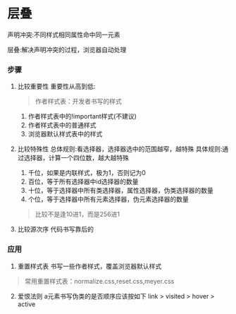 # 层叠
声明冲突:不同样式相同属性命中同一元素

层叠:解决声明冲突的过程，浏览器自动处理

### 步骤
1. 比较重要性
   重要性从高到低:
   >作者样式表：开发者书写的样式
   
   1) 作者样式表中的!important样式(不建议)
   2) 作者样式表中的普通样式
   3) 浏览器默认样式表中的样式
2. 比较特殊性
   总体规则:看选择器，选择器选中的范围越窄，越特殊
   具体规则:通过选择器，计算一个四位数，越大越特殊
   1. 千位，如果是内联样式，极为1，否则记为0
   2. 百位，等于所有选择器中id选择器的数量
   3. 十位，等于选择器中所有类选择器，属性选择器，伪类选择器的数量
   4. 个位，等于选择器中所有元素选择器，伪元素选择器的数量
   > 比较不是逢10进1，而是256进1
3. 比较源次序
   代码书写靠后的

### 应用
1. 重置样式表
书写一些作者样式，覆盖浏览器默认样式
>常用重置样式表：normalize.css,reset.css,meyer.css
2. 爱恨法则
   a元素书写伪类的是否顺序应该按如下
link > visited > hover > active

